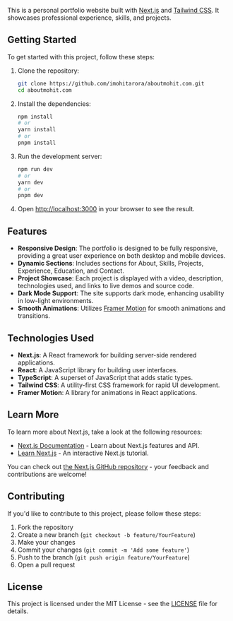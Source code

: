 
This is a personal portfolio website built with [Next.js](https://nextjs.org) and [Tailwind CSS](https://tailwindcss.com). It showcases professional experience, skills, and projects.

## Getting Started

To get started with this project, follow these steps:

1. Clone the repository:

   ```bash
   git clone https://github.com/imohitarora/aboutmohit.com.git
   cd aboutmohit.com
   ```

2. Install the dependencies:

   ```bash
   npm install
   # or
   yarn install
   # or
   pnpm install
   ```

3. Run the development server:

   ```bash
   npm run dev
   # or
   yarn dev
   # or
   pnpm dev
   ```

4. Open [http://localhost:3000](http://localhost:3000) in your browser to see the result.

## Features

- **Responsive Design**: The portfolio is designed to be fully responsive, providing a great user experience on both desktop and mobile devices.
- **Dynamic Sections**: Includes sections for About, Skills, Projects, Experience, Education, and Contact.
- **Project Showcase**: Each project is displayed with a video, description, technologies used, and links to live demos and source code.
- **Dark Mode Support**: The site supports dark mode, enhancing usability in low-light environments.
- **Smooth Animations**: Utilizes [Framer Motion](https://www.framer.com/motion/) for smooth animations and transitions.

## Technologies Used

- **Next.js**: A React framework for building server-side rendered applications.
- **React**: A JavaScript library for building user interfaces.
- **TypeScript**: A superset of JavaScript that adds static types.
- **Tailwind CSS**: A utility-first CSS framework for rapid UI development.
- **Framer Motion**: A library for animations in React applications.

## Learn More

To learn more about Next.js, take a look at the following resources:

- [Next.js Documentation](https://nextjs.org/docs) - Learn about Next.js features and API.
- [Learn Next.js](https://nextjs.org/learn) - An interactive Next.js tutorial.

You can check out [the Next.js GitHub repository](https://github.com/vercel/next.js) - your feedback and contributions are welcome!

## Contributing

If you'd like to contribute to this project, please follow these steps:

1. Fork the repository
2. Create a new branch (`git checkout -b feature/YourFeature`)
3. Make your changes
4. Commit your changes (`git commit -m 'Add some feature'`)
5. Push to the branch (`git push origin feature/YourFeature`)
6. Open a pull request

## License

This project is licensed under the MIT License - see the [LICENSE](LICENSE) file for details.
